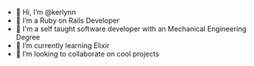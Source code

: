 - 👋 Hi, I’m @kerlynn
- 👀 I’m a Ruby on Rails Developer
- 🏫 I'm a self taught software developer with an Mechanical Engineering Degree
- 🌱 I’m currently learning Elixir
- 💞️ I’m looking to collaborate on cool projects

<!---
kerlynn/kerlynn is a ✨ special ✨ repository because its `README.md` (this file) appears on your GitHub profile.
You can click the Preview link to take a look at your changes.
--->
